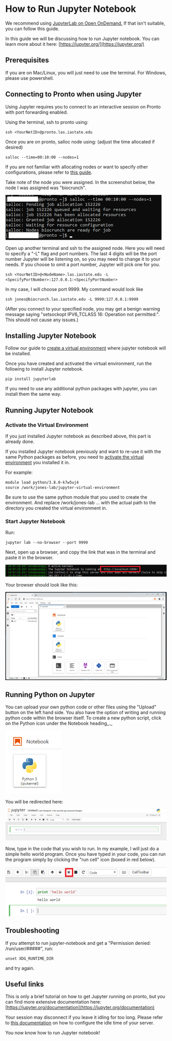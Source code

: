 # How to Run Jupyter Notebook

We recommend using [JupyterLab on Open OnDemand.](../ondemand/jupyterlab.md) If that isn't suitable, you can follow this guide.

In this guide we will be discussing how to run Jupyter notebook.  You can learn more about it here: [https://jupyter.org/](https://jupyter.org/)

## Prerequisites

If you are on Mac/Linux, you will just need to use the terminal. For Windows, please use powershell. 

## Connecting to Pronto when using Jupyter

Using Jupyter requires you to connect to an interactive session on Pronto with port forwarding enabled.

Using the terminal, ssh to pronto using: 

```
ssh <YourNetID>@pronto.las.iastate.edu
```

Once you are on pronto, salloc node using: (adjust the time allocated if desired)

```
salloc --time=00:10:00 --nodes=1
```

If you are not familiar with allocating nodes or want to specify other configurations, please refer to [this guide](../job_scheduler/index.md).

Take note of the node you were assigned. In the screenshot below, the node I was assigned was "biocrunch".

![juptyer_salloc](img/jupyter_salloc.png "juptyer_salloc")

Open up another terminal and ssh to the assigned node. Here you will need to specify a "-L" flag and port numbers. The last 4 digits will be the port number Jupyter will be listening on, so you may need to change it to your needs. If you choose to omit a port number, Jupyter will pick one for you.

```
ssh <YourNetID>@<NodeName>.las.iastate.edu -L <SpecifyPortNumber>:127.0.0.1:<SpecifyPortNumber>
```

In my case, I will choose port 9999. My command would look like

```
ssh jones@biocrunch.las.iastate.edu -L 9999:127.0.0.1:9999
```

(After you connect to your specified node, you may get a benign warning message saying "setsockopt IPV6\_TCLASS 16: Operation not permitted:". This should not cause any issues.)

## Installing Jupyter Notebook

Follow our guide to [create a virtual environment](../python.md) where jupyter notebook will be installed.

Once you have created and activated the virtual environment, run the following to install Jupyter notebook.

```
pip install jupyterlab
```

If you need to use any additional python packages with jupyter, you can install them the same way.

## Running Jupyter Notebook

### Activate the Virtual Environment

If you just installed Jupyter notebook as described above, this part is already done.

If you installed Jupyter notebook previously and want to re-use it with the same Python packages as before, you need to [activate the virtual environment](../python.md) you installed it in.

For example:

```
module load python/3.8.0-k7w5uj4  
source /work/jones-lab/jupyter-virtual-environment
```

Be sure to use the same python module that you used to create the environment. And replace /work/jones-lab ... with the actual path to the directory you created the virtual environment in.

### Start Jupyter Notebook

Run:

```
jupyter lab --no-browser --port 9999
```

Next, open up a browser, and copy the link that was in the terminal and paste it in the browser.

![jupyter_address](img/jupyter_address.png)

Your browser should look like this:

![jupyter_browser](img/jupyterlab.png "jupyter_browser")

## Running Python on Jupyter

You can upload your own python code or other files using the "Upload" button on the left hand side. You also have the option of writing and running python code within the browser itself. To create a new python script, click on the Python icon under the Notebook heading_._ 

![jupyter_new_upload](img/jupyterlab-new-notebook.png "jupyter_new_upload")

You will be redirected here:

![jupyter_python1](img/jupyter_python1.png "jupyter_python1")

Now, type in the code that you wish to run. In my example, I will just do a simple hello world program. Once you have typed in your code, you can run the program simply by clicking the "run cell" icon (boxed in red below).

![run_python](img/run_python.png "run_python")

## Troubleshooting

If you attempt to run jupyter-notebook and get a "Permission denied: /run/user/#####", run:

```
unset XDG_RUNTIME_DIR
```

and try again.

## Useful links

This is only a brief tutorial on how to get Jupyter running on pronto, but you can find more extensive documentation here: [https://jupyter.org/documentation](https://jupyter.org/documentation)

Your session may disconnect if you leave it idling for too long. Please refer to [this documentation](http://tljh.jupyter.org/en/latest/topic/idle-culler.html) on how to configure the idle time of your server.

You now know how to run Jupyter notebook!